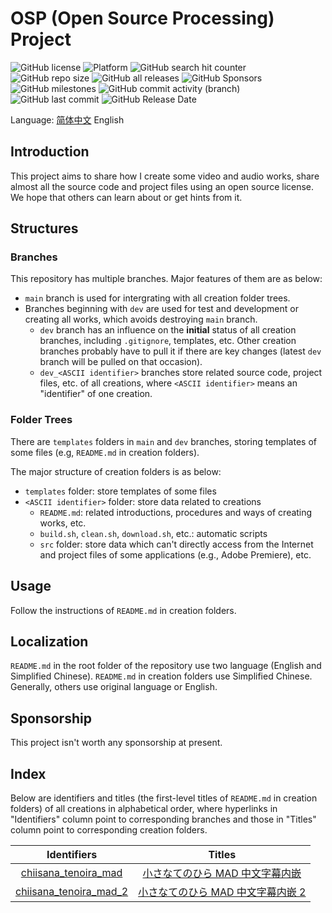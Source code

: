 # OSP (Open Source Processing) Project

![GitHub license](https://img.shields.io/github/license/LittleYe233/PersonalCreation?style=flat-square) ![Platform](https://img.shields.io/badge/platform-Windows%20|%20Linux%20|%20OS%20X-lightgrey?style=flat-square) ![GitHub search hit counter](https://img.shields.io/github/search/LittleYe233/PersonalCreation/main?style=flat-square&label=main%20hit%20counter&color=blueviolet) ![GitHub repo size](https://img.shields.io/github/repo-size/LittleYe233/PersonalCreation?style=flat-square&color=pink) ![GitHub all releases](https://img.shields.io/github/downloads/LittleYe233/PersonalCreation/total?style=flat-square) ![GitHub Sponsors](https://img.shields.io/github/sponsors/LittleYe233?style=flat-square) ![GitHub milestones](https://img.shields.io/github/milestones/all/LittleYe233/PersonalCreation?style=flat-square&color=red) ![GitHub commit activity (branch)](https://img.shields.io/github/commit-activity/w/LittleYe233/PersonalCreation/main?color=darkgreen&label=main%20commit%20activity&style=flat-square) ![GitHub last commit](https://img.shields.io/github/last-commit/LittleYe233/PersonalCreation?style=flat-square) ![GitHub Release Date](https://img.shields.io/github/release-date/LittleYe233/PersonalCreation?style=flat-square)

Language: [简体中文](/README.zh-chs.md) English

## Introduction

This project aims to share how I create some video and audio works, share almost all the source code and project files using an open source license. We hope that others can learn about or get hints from it.

## Structures

### Branches

This repository has multiple branches. Major features of them are as below:

- `main` branch is used for intergrating with all creation folder trees.
- Branches beginning with `dev` are used for test and development or creating all works, which avoids destroying `main` branch.
  - `dev` branch has an influence on the **initial** status of all creation branches, including `.gitignore`, templates, etc. Other creation branches probably have to pull it if there are key changes (latest `dev` branch will be pulled on that occasion).
  - `dev_<ASCII identifier>` branches store related source code, project files, etc. of all creations, where `<ASCII identifier>` means an "identifier" of one creation.

### Folder Trees

There are `templates` folders in `main` and `dev` branches, storing templates of some files (e.g, `README.md` in creation folders).

The major structure of creation folders is as below:

- `templates` folder: store templates of some files
- `<ASCII identifier>` folder: store data related to creations
  - `README.md`: related introductions, procedures and ways of creating works, etc.
  - `build.sh`, `clean.sh`, `download.sh`, etc.: automatic scripts
  - `src` folder: store data which can't directly access from the Internet and project files of some applications (e.g., Adobe Premiere), etc.

## Usage

Follow the instructions of `README.md` in creation folders.

## Localization

`README.md` in the root folder of the repository use two language (English and Simplified Chinese). `README.md` in creation folders use Simplified Chinese. Generally, others use original language or English.

## Sponsorship

This project isn't worth any sponsorship at present.

## Index

Below are identifiers and titles (the first-level titles of `README.md` in creation folders) of all creations in alphabetical order, where hyperlinks in "Identifiers" column point to corresponding branches and those in "Titles" column point to corresponding creation folders.

| Identifiers | Titles |
| :-: | :-: |
| [chiisana_tenoira_mad](https://github.com/LittleYe233/PersonalCreation/tree/dev_chiisana_tenohira_mad) | [小さなてのひら MAD 中文字幕内嵌](https://github.com/LittleYe233/PersonalCreation/tree/dev_chiisana_tenohira_mad/chiisana_tenohira_mad) |
| [chiisana_tenoira_mad_2](https://github.com/LittleYe233/PersonalCreation/tree/dev_chiisana_tenohira_mad_2) | [小さなてのひら MAD 中文字幕内嵌 2](https://github.com/LittleYe233/PersonalCreation/tree/dev_chiisana_tenohira_mad_2/chiisana_tenohira_mad_2) |